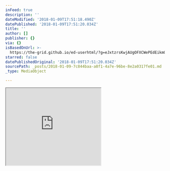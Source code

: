 ```yaml
---
inFeed: true
description: ''
dateModified: '2018-01-09T17:51:18.490Z'
datePublished: '2018-01-09T17:51:20.034Z'
title: ''
author: []
publisher: {}
via: {}
isBasedOnUrl: >-
  https://the-grid.github.io/ed-userhtml/?g=eJxtzrsKwjAUgOFXCWePEdEikmQQvG2iCHaM7WkSTXpJosW3t9RJcP7h4-e2CsojiaEQYFJq44oxbVvznhSNZ-hvWLJrh112ys3mgncE0tsyGQHz5RSIQatNEjBbZEBGat2EEoOAIRZOxShg5OhIAVHONf326dy5CIi15Ox7IHkruSImYPVvRNsqDjdeUa8eGGkyttaR_p7Jl1Vkdzjuc87UILfyAz12S8s
starred: false
datePublishedOriginal: '2018-01-09T17:51:20.034Z'
sourcePath: _posts/2018-01-09-7c844baa-a8f1-4a7e-96be-8e2a0317fe01.md
_type: MediaObject

---
```

<iframe src="https://the-grid.github.io/ed-userhtml/?g=eJxtzrsKwjAUgOFXCWePEdEikmQQvG2iCHaM7WkSTXpJosW3t9RJcP7h4-e2CsojiaEQYFJq44oxbVvznhSNZ-hvWLJrh112ys3mgncE0tsyGQHz5RSIQatNEjBbZEBGat2EEoOAIRZOxShg5OhIAVHONf326dy5CIi15Ox7IHkruSImYPVvRNsqDjdeUa8eGGkyttaR_p7Jl1Vkdzjuc87UILfyAz12S8s" height="244" style=""></iframe>